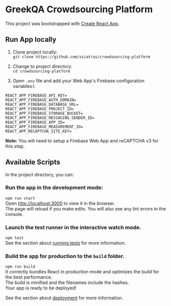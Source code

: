 # GreekQA Crowdsourcing Platform

This project was bootstrapped with [Create React App](https://github.com/facebook/create-react-app).

## Run App locally

1. Clone project locally:\
`git clone https://github.com/ssiatras/crowdsourcing-platform` 

2. Change to project directory:\
`cd crowdsourcing-platform`

3. Open  `.env` file and add your Web App's Firebase configuration variables:\
```
REACT_APP_FIREBASE_API_KEY=
REACT_APP_FIREBASE_AUTH_DOMAIN=
REACT_APP_FIREBASE_DATABASE_URL=
REACT_APP_FIREBASE_PROJECT_ID=
REACT_APP_FIREBASE_STORAGE_BUCKET=
REACT_APP_FIREBASE_MESSAGING_SENDER_ID=
REACT_APP_FIREBASE_APP_ID=
REACT_APP_FIREBASE_MEASUREMENT_ID=
REACT_APP_RECAPTCHA_SITE_KEY=
```
**Note:** You will need to setup a Firebase Web App and reCAPTCHA v3 for this step.

###


## Available Scripts

In the project directory, you can:

### Run the app in the development mode:
`npm run start`\
Open [http://localhost:3000](http://localhost:3000) to view it in the browser.\
The page will reload if you make edits. You will also see any lint errors in the console.



### Launch the test runner in the interactive watch mode.
`npm test`\
See the section about [running tests](https://facebook.github.io/create-react-app/docs/running-tests) for more information.


### Build the app for production to the `build` folder.
`npm run build`\
It correctly bundles React in production mode and optimizes the build for the best performance.\
The build is minified and the filenames include the hashes. \
Your app is ready to be deployed!

See the section about [deployment](https://facebook.github.io/create-react-app/docs/deployment) for more information.
